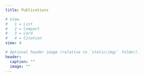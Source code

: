 ```yaml
---
title: Publications

# View.
#   1 = List
#   2 = Compact
#   3 = Card
#   4 = Citation
view: 4 

# Optional header image (relative to `static/img/` folder).
header:
  caption: ""
  image: ""
---
```


